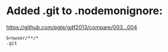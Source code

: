 # Added .git to .nodemonignore:

https://github.com/pgte/gdf2013/compare/003...004

```
browser/**/*
.git
```
